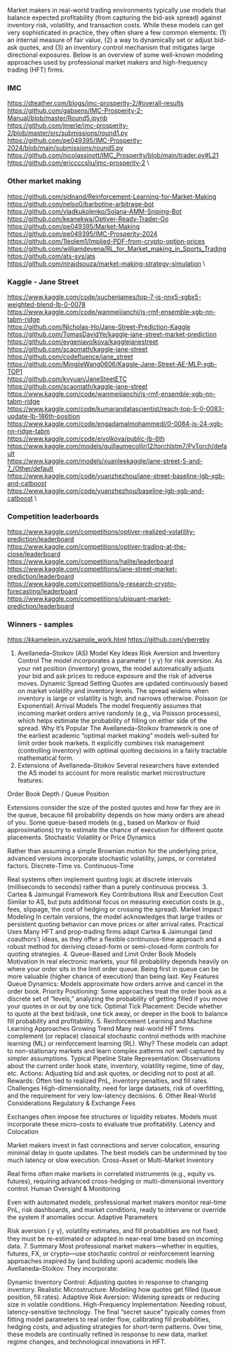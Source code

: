 Market makers in real-world trading environments typically use models that balance expected profitability (from capturing the bid-ask spread) against inventory risk, volatility, and transaction costs. While these models can get very sophisticated in practice, they often share a few common elements: (1) an internal measure of fair value, (2) a way to dynamically set or adjust bid-ask quotes, and (3) an inventory control mechanism that mitigates large directional exposures. Below is an overview of some well-known modeling approaches used by professional market makers and high-frequency trading (HFT) firms.


### IMC
https://dteather.com/blogs/imc-prosperity-2/#overall-results \
https://github.com/gabsens/IMC-Prosperity-2-Manual/blob/master/Round5.ipynb \
https://github.com/jmerle/imc-prosperity-2/blob/master/src/submissions/round1.py \
https://github.com/pe049395/IMC-Prosperity-2024/blob/main/submissions/round5.py \
https://github.com/nicolassinott/IMC_Prosperity/blob/main/trader.py#L21 \
https://github.com/ericcccsliu/imc-prosperity-2 \

### Other market making
https://github.com/sidnand/Reinforcement-Learning-for-Market-Making \
https://github.com/nelso0/barbotine-arbitrage-bot \
https://github.com/vladkukolenko/Solana-AMM-Sniping-Bot \
https://github.com/keanekwa/Optiver-Ready-Trader-Go \
https://github.com/pe049395/Market-Making \
https://github.com/pe049395/IMC-Prosperity-2024 \
https://github.com/1leolem1/Implied-PDF-from-crypto-option-prices \
https://github.com/williamdevena/RL_for_Market_making_in_Sports_Trading \
https://github.com/ats-sys/ats \
https://github.com/nirajdsouza/market-making-strategy-simulation \

### Kaggle - Jane Street
https://www.kaggle.com/code/xuchenjames/top-7-js-nnx5-xgbx5-weighted-blend-lb-0-0078 \
https://www.kaggle.com/code/wanmeijianchi/js-rmf-ensemble-xgb-nn-tabm-ridge \
https://github.com/Nicholas-Ho/Jane-Street-Prediction-Kaggle \
https://github.com/TomasDavidYe/kaggle-jane-street-market-prediction \
https://github.com/evgeniavolkova/kagglejanestreet \
https://github.com/scaomath/kaggle-jane-street \
https://github.com/codefluence/jane_street \
https://github.com/MingjieWang0606/Kaggle-Jane-Street-AE-MLP-xgb-TOP1 \
https://github.com/kvyuan/JaneSteetETC \
https://github.com/scaomath/kaggle-jane-street \
https://www.kaggle.com/code/wanmeijianchi/js-rmf-ensemble-xgb-nn-tabm-ridge \
https://www.kaggle.com/code/kumarandatascientist/reach-top-5-0-0083-update-lb-186th-position \
https://www.kaggle.com/code/engadamalmohammedi/0-0084-js-24-xgb-nn-ridge-tabm \
https://www.kaggle.com/code/eivolkova/public-lb-6th \
https://www.kaggle.com/models/guillaumecollin12/torchlstm7/PyTorch/default \
https://www.kaggle.com/models/xuanleekaggle/jane-street-5-and-7_/Other/default \
https://www.kaggle.com/code/yuanzhezhou/jane-street-baseline-lgb-xgb-and-catboost \
https://www.kaggle.com/code/yuanzhezhou/baseline-lgb-xgb-and-catboost \
### Competition leaderboards
https://www.kaggle.com/competitions/optiver-realized-volatility-prediction/leaderboard \
https://www.kaggle.com/competitions/optiver-trading-at-the-close/leaderboard \
https://www.kaggle.com/competitions/halite/leaderboard \
https://www.kaggle.com/competitions/jane-street-market-prediction/leaderboard \
https://www.kaggle.com/competitions/g-research-crypto-forecasting/leaderboard \
https://www.kaggle.com/competitions/ubiquant-market-prediction/leaderboard 

### Winners - samples
https://kkameleon.xyz/sample_work.html
https://github.com/yberreby






1. Avellaneda–Stoikov (AS) Model
Key Ideas
Risk Aversion and Inventory Control
The model incorporates a parameter (
𝛾
γ) for risk aversion. As your net position (inventory) grows, the model automatically adjusts your bid and ask prices to reduce exposure and the risk of adverse moves.
Dynamic Spread Setting
Quotes are updated continuously based on market volatility and inventory levels. The spread widens when inventory is large or volatility is high, and narrows otherwise.
Poisson (or Exponential) Arrival Models
The model frequently assumes that incoming market orders arrive randomly (e.g., via Poisson processes), which helps estimate the probability of filling on either side of the spread.
Why It’s Popular
The Avellaneda–Stoikov framework is one of the earliest academic “optimal market making” models well-suited for limit order book markets.
It explicitly combines risk management (controlling inventory) with optimal quoting decisions in a fairly tractable mathematical form.
2. Extensions of Avellaneda–Stoikov
Several researchers have extended the AS model to account for more realistic market microstructure features:

Order Book Depth / Queue Position

Extensions consider the size of the posted quotes and how far they are in the queue, because fill probability depends on how many orders are ahead of you.
Some queue-based models (e.g., based on Markov or fluid approximations) try to estimate the chance of execution for different quote placements.
Stochastic Volatility or Price Dynamics

Rather than assuming a simple Brownian motion for the underlying price, advanced versions incorporate stochastic volatility, jumps, or correlated factors.
Discrete-Time vs. Continuous-Time

Real systems often implement quoting logic at discrete intervals (milliseconds to seconds) rather than a purely continuous process.
3. Cartea & Jaimungal Framework
Key Contributions
Risk and Execution Cost
Similar to AS, but puts additional focus on measuring execution costs (e.g., fees, slippage, the cost of hedging or crossing the spread).
Market Impact Modeling
In certain versions, the model acknowledges that large trades or persistent quoting behavior can move prices or alter arrival rates.
Practical Uses
Many HFT and prop-trading firms adapt Cartea & Jaimungal (and coauthors’) ideas, as they offer a flexible continuous-time approach and a robust method for deriving closed-form or semi-closed-form controls for quoting strategies.
4. Queue-Based and Limit Order Book Models
Motivation
In real electronic markets, your fill probability depends heavily on where your order sits in the limit order queue. Being first in queue can be more valuable (higher chance of execution) than being last.
Key Features
Queue Dynamics: Models approximate how orders arrive and cancel in the order book.
Priority Positioning: Some approaches treat the order book as a discrete set of “levels,” analyzing the probability of getting filled if you move your quotes in or out by one tick.
Optimal Tick Placement: Decide whether to quote at the best bid/ask, one tick away, or deeper in the book to balance fill probability and profitability.
5. Reinforcement Learning and Machine Learning Approaches
Growing Trend
Many real-world HFT firms complement (or replace) classical stochastic control methods with machine learning (ML) or reinforcement learning (RL).
Why? These models can adapt to non-stationary markets and learn complex patterns not well captured by simpler assumptions.
Typical Pipeline
State Representation: Observations about the current order book state, inventory, volatility regime, time of day, etc.
Actions: Adjusting bid and ask quotes, or deciding not to post at all.
Rewards: Often tied to realized PnL, inventory penalties, and fill rates.
Challenges
High-dimensionality, need for large datasets, risk of overfitting, and the requirement for very low-latency decisions.
6. Other Real-World Considerations
Regulatory & Exchange Fees

Exchanges often impose fee structures or liquidity rebates. Models must incorporate these micro-costs to evaluate true profitability.
Latency and Colocation

Market makers invest in fast connections and server colocation, ensuring minimal delay in quote updates. The best models can be undermined by too much latency or slow execution.
Cross-Asset or Multi-Market Inventory

Real firms often make markets in correlated instruments (e.g., equity vs. futures), requiring advanced cross-hedging or multi-dimensional inventory control.
Human Oversight & Monitoring

Even with automated models, professional market makers monitor real-time PnL, risk dashboards, and market conditions, ready to intervene or override the system if anomalies occur.
Adaptive Parameters

Risk aversion (
𝛾
γ), volatility estimates, and fill probabilities are not fixed; they must be re-estimated or adapted in near-real time based on incoming data.
7. Summary
Most professional market makers—whether in equities, futures, FX, or crypto—use stochastic control or reinforcement learning approaches inspired by (and building upon) academic models like Avellaneda–Stoikov. They incorporate:

Dynamic Inventory Control: Adjusting quotes in response to changing inventory.
Realistic Microstructure: Modeling how quotes get filled (queue position, fill rates).
Adaptive Risk Aversion: Widening spreads or reducing size in volatile conditions.
High-Frequency Implementation: Needing robust, latency-sensitive technology.
The final “secret sauce” typically comes from fitting model parameters to real order flow, calibrating fill probabilities, hedging costs, and adjusting strategies for short-term patterns. Over time, these models are continually refined in response to new data, market regime changes, and technological innovations in HFT.
